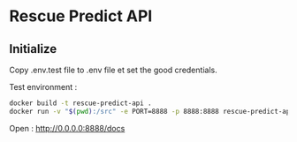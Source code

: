 # Rescue Predict API

## Initialize

Copy .env.test file to .env file et set the good credentials.

Test environment :

```bash
docker build -t rescue-predict-api .
docker run -v "$(pwd):/src" -e PORT=8888 -p 8888:8888 rescue-predict-api
```

Open : http://0.0.0.0:8888/docs
